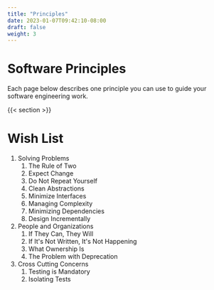 ```yaml
---
title: "Principles"
date: 2023-01-07T09:42:10-08:00
draft: false
weight: 3
---
```


# Software Principles

Each page below describes one principle you can use to guide your software engineering work.

{{< section >}}

# Wish List

1. Solving Problems
    1. The Rule of Two
    2. Expect Change
    3. Do Not Repeat Yourself
    4. Clean Abstractions
    5. Minimize Interfaces
    6. Managing Complexity
    7. Minimizing Dependencies
    8. Design Incrementally
2. People and Organizations
    1. If They Can, They Will
    2. If It's Not Written, It's Not Happening
    3. What Ownership Is
    4. The Problem with Deprecation
3. Cross Cutting Concerns
    1. Testing is Mandatory
    2. Isolating Tests
